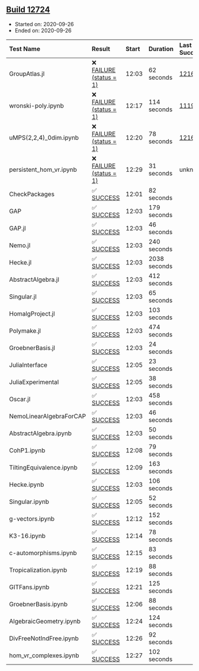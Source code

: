 ## [Build 12724](https://oscarci.mathematik.uni-kl.de/job/oscar/12724/)

* Started on: 2020-09-26
* Ended on: 2020-09-26

| Test Name    | Result | Start | Duration | Last Success | First Failure |
|:-------------|:-------|:------|:---------|:-------------|:--------------|
| GroupAtlas.jl | ❌ [FAILURE (status = 1)](https://oscarci.mathematik.uni-kl.de/job/oscar/12724/artifact/logs/build-12724/GroupAtlas.jl.log) | 12:03 | 62 seconds | [12167](https://oscarci.mathematik.uni-kl.de/job/oscar/12167/) | [12168](https://oscarci.mathematik.uni-kl.de/job/oscar/12168/) |
| wronski-poly.ipynb | ❌ [FAILURE (status = 1)](https://oscarci.mathematik.uni-kl.de/job/oscar/12724/artifact/logs/build-12724/wronski-poly.ipynb.log) | 12:17 | 114 seconds | [11192](https://oscarci.mathematik.uni-kl.de/job/oscar/11192/) | [11193](https://oscarci.mathematik.uni-kl.de/job/oscar/11193/) |
| uMPS(2,2,4)_0dim.ipynb | ❌ [FAILURE (status = 1)](https://oscarci.mathematik.uni-kl.de/job/oscar/12724/artifact/logs/build-12724/uMPS-2-2-4-_0dim.ipynb.log) | 12:20 | 78 seconds | [12167](https://oscarci.mathematik.uni-kl.de/job/oscar/12167/) | [12168](https://oscarci.mathematik.uni-kl.de/job/oscar/12168/) |
| persistent_hom_vr.ipynb | ❌ [FAILURE (status = 1)](https://oscarci.mathematik.uni-kl.de/job/oscar/12724/artifact/logs/build-12724/persistent_hom_vr.ipynb.log) | 12:29 | 31 seconds | unknown | unknown |
| CheckPackages | ✅ [SUCCESS](https://oscarci.mathematik.uni-kl.de/job/oscar/12724/artifact/logs/build-12724/CheckPackages.log) | 12:01 | 82 seconds |  |  |
| GAP | ✅ [SUCCESS](https://oscarci.mathematik.uni-kl.de/job/oscar/12724/artifact/logs/build-12724/GAP.log) | 12:03 | 179 seconds |  |  |
| GAP.jl | ✅ [SUCCESS](https://oscarci.mathematik.uni-kl.de/job/oscar/12724/artifact/logs/build-12724/GAP.jl.log) | 12:03 | 46 seconds |  |  |
| Nemo.jl | ✅ [SUCCESS](https://oscarci.mathematik.uni-kl.de/job/oscar/12724/artifact/logs/build-12724/Nemo.jl.log) | 12:03 | 240 seconds |  |  |
| Hecke.jl | ✅ [SUCCESS](https://oscarci.mathematik.uni-kl.de/job/oscar/12724/artifact/logs/build-12724/Hecke.jl.log) | 12:03 | 2038 seconds |  |  |
| AbstractAlgebra.jl | ✅ [SUCCESS](https://oscarci.mathematik.uni-kl.de/job/oscar/12724/artifact/logs/build-12724/AbstractAlgebra.jl.log) | 12:03 | 412 seconds |  |  |
| Singular.jl | ✅ [SUCCESS](https://oscarci.mathematik.uni-kl.de/job/oscar/12724/artifact/logs/build-12724/Singular.jl.log) | 12:03 | 65 seconds |  |  |
| HomalgProject.jl | ✅ [SUCCESS](https://oscarci.mathematik.uni-kl.de/job/oscar/12724/artifact/logs/build-12724/HomalgProject.jl.log) | 12:03 | 103 seconds |  |  |
| Polymake.jl | ✅ [SUCCESS](https://oscarci.mathematik.uni-kl.de/job/oscar/12724/artifact/logs/build-12724/Polymake.jl.log) | 12:03 | 474 seconds |  |  |
| GroebnerBasis.jl | ✅ [SUCCESS](https://oscarci.mathematik.uni-kl.de/job/oscar/12724/artifact/logs/build-12724/GroebnerBasis.jl.log) | 12:03 | 24 seconds |  |  |
| JuliaInterface | ✅ [SUCCESS](https://oscarci.mathematik.uni-kl.de/job/oscar/12724/artifact/logs/build-12724/JuliaInterface.log) | 12:05 | 23 seconds |  |  |
| JuliaExperimental | ✅ [SUCCESS](https://oscarci.mathematik.uni-kl.de/job/oscar/12724/artifact/logs/build-12724/JuliaExperimental.log) | 12:05 | 38 seconds |  |  |
| Oscar.jl | ✅ [SUCCESS](https://oscarci.mathematik.uni-kl.de/job/oscar/12724/artifact/logs/build-12724/Oscar.jl.log) | 12:03 | 458 seconds |  |  |
| NemoLinearAlgebraForCAP | ✅ [SUCCESS](https://oscarci.mathematik.uni-kl.de/job/oscar/12724/artifact/logs/build-12724/NemoLinearAlgebraForCAP.log) | 12:03 | 46 seconds |  |  |
| AbstractAlgebra.ipynb | ✅ [SUCCESS](https://oscarci.mathematik.uni-kl.de/job/oscar/12724/artifact/logs/build-12724/AbstractAlgebra.ipynb.log) | 12:03 | 50 seconds |  |  |
| CohP1.ipynb | ✅ [SUCCESS](https://oscarci.mathematik.uni-kl.de/job/oscar/12724/artifact/logs/build-12724/CohP1.ipynb.log) | 12:08 | 79 seconds |  |  |
| TiltingEquivalence.ipynb | ✅ [SUCCESS](https://oscarci.mathematik.uni-kl.de/job/oscar/12724/artifact/logs/build-12724/TiltingEquivalence.ipynb.log) | 12:09 | 163 seconds |  |  |
| Hecke.ipynb | ✅ [SUCCESS](https://oscarci.mathematik.uni-kl.de/job/oscar/12724/artifact/logs/build-12724/Hecke.ipynb.log) | 12:03 | 106 seconds |  |  |
| Singular.ipynb | ✅ [SUCCESS](https://oscarci.mathematik.uni-kl.de/job/oscar/12724/artifact/logs/build-12724/Singular.ipynb.log) | 12:05 | 52 seconds |  |  |
| g-vectors.ipynb | ✅ [SUCCESS](https://oscarci.mathematik.uni-kl.de/job/oscar/12724/artifact/logs/build-12724/g-vectors.ipynb.log) | 12:12 | 152 seconds |  |  |
| K3-16.ipynb | ✅ [SUCCESS](https://oscarci.mathematik.uni-kl.de/job/oscar/12724/artifact/logs/build-12724/K3-16.ipynb.log) | 12:14 | 78 seconds |  |  |
| c-automorphisms.ipynb | ✅ [SUCCESS](https://oscarci.mathematik.uni-kl.de/job/oscar/12724/artifact/logs/build-12724/c-automorphisms.ipynb.log) | 12:15 | 83 seconds |  |  |
| Tropicalization.ipynb | ✅ [SUCCESS](https://oscarci.mathematik.uni-kl.de/job/oscar/12724/artifact/logs/build-12724/Tropicalization.ipynb.log) | 12:19 | 88 seconds |  |  |
| GITFans.ipynb | ✅ [SUCCESS](https://oscarci.mathematik.uni-kl.de/job/oscar/12724/artifact/logs/build-12724/GITFans.ipynb.log) | 12:21 | 125 seconds |  |  |
| GroebnerBasis.ipynb | ✅ [SUCCESS](https://oscarci.mathematik.uni-kl.de/job/oscar/12724/artifact/logs/build-12724/GroebnerBasis.ipynb.log) | 12:06 | 88 seconds |  |  |
| AlgebraicGeometry.ipynb | ✅ [SUCCESS](https://oscarci.mathematik.uni-kl.de/job/oscar/12724/artifact/logs/build-12724/AlgebraicGeometry.ipynb.log) | 12:24 | 124 seconds |  |  |
| DivFreeNotIndFree.ipynb | ✅ [SUCCESS](https://oscarci.mathematik.uni-kl.de/job/oscar/12724/artifact/logs/build-12724/DivFreeNotIndFree.ipynb.log) | 12:26 | 92 seconds |  |  |
| hom_vr_complexes.ipynb | ✅ [SUCCESS](https://oscarci.mathematik.uni-kl.de/job/oscar/12724/artifact/logs/build-12724/hom_vr_complexes.ipynb.log) | 12:27 | 102 seconds |  |  |
